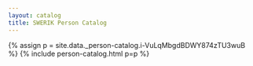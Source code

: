 ```yaml
---
layout: catalog
title: SWERIK Person Catalog
---
```

{% assign p = site.data._person-catalog.i-VuLqMbgdBDWY874zTU3wuB %}
{% include person-catalog.html p=p %}


